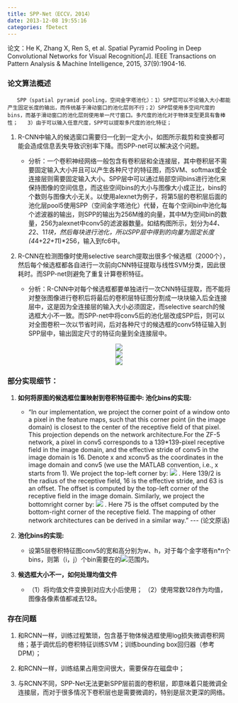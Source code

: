 ```yaml
---
title: SPP-Net（ECCV，2014）
date: 2013-12-08 19:55:16
categories: fDetect
---
```


<script type="text/javascript" src="http://cdn.mathjax.org/mathjax/latest/MathJax.js?config=default"></script>

论文：He K, Zhang X, Ren S, et al. Spatial Pyramid Pooling in Deep Convolutional Networks for Visual Recognition[J]. IEEE Transactions on Pattern Analysis & Machine Intelligence, 2015, 37(9):1904-16.

### 论文算法概述

       SPP（spatial pyramid pooling，空间金字塔池化）：1）SPP层可以不论输入大小都能产生固定长度的输出，而传统基于滑动窗口的池化层则不行；2）SPP层使用多空间尺度的bins，而基于滑动窗口的池化层则使用单一尺寸窗口。多尺度的池化对于物体变型更具有鲁棒性；   3）由于可以输入任意尺度，SPP可以提取多尺度的池化特征；

1. R-CNN中输入的候选窗口需要归一化到一定大小，如图所示裁剪和变换都可能会造成信息丢失导致识别率下降。而SPP-net可以解决这个问题。
   
   * 分析：一个卷积神经网络一般包含有卷积层和全连接层，其中卷积层不需要固定输入大小并且可以产生各种尺寸的特征图，而SVM、softmax或全连接层则需要固定输入大小。SPP层中可以通过局部空间bins进行池化来保持图像的空间信息，而这些空间bins的大小与图像大小成正比，bins的个数则与图像大小无关。以使用alexnet为例子，将第5层的卷积层后面的池化层pool5使用SPP（空间金字塔池化）代替，在每个空间bin中池化每个滤波器的输出，则SPP的输出为256M维的向量，其中M为空间bin的数量，256为alexnet中conv5的滤波器数量。如结构图所示，划分为4*4、2*2、1*1块，然后每块进行池化，所以SPP层中得到的向量为固定长度(4*4+2*2+1*1)*256，输入到fc6中。


2. R-CNN在检测图像时使用selective search提取出很多个候选框（2000个），然后每个候选框都各自进行一次前向CNN特征提取与线性SVM分类，因此很耗时。而SPP-net则避免了重复计算卷积特征。
   
   * 分析：R-CNN中对每个候选框都要单独进行一次CNN特征提取，而不能将对整张图像进行卷积后将最后的卷积层特征图分割成一块块输入后全连接层中，这是因为全连接层的输入大小必须固定，而selective search的候选框大小不一致。而SPP-net中将conv5后的池化层改成SPP后，则可以对全图卷积一次以节省时间，后对各种尺寸的候选框的conv5特征输入到SPP层中，输出固定尺寸的特征向量到全连接层中。

<center><img src="{{ site.baseurl }}/images/pdDetect/spp1.jpg" ></center>
<center><img src="{{ site.baseurl }}/images/pdDetect/spp2.jpg" ></center>
<center><img src="{{ site.baseurl }}/images/pdDetect/spp3.jpg" ></center>

### 部分实现细节：

1. <strong>如何将原图的候选框位置映射到卷积特征图中: 池化bins的实现:</strong>

   * “In our implementation, we project the corner point of a window onto a pixel in the feature maps, such that this corner point (in the image domain) is closest to the center of the receptive field of that pixel. This projection depends on the network architecture.For the ZF-5 network, a pixel in conv5 corresponds to a 139*139-pixel receptive field in the image domain, and the effective stride of conv5 in the image domain is 16. Denote x and xconv5 as the coordinates in the image domain and conv5 (we use the MATLAB convention, i.e., x starts from 1). We project the top-left corner by: 
<img src="http://latex.codecogs.com/gif.latex? x_{conv5}  = \left\lfloor {(x - 139/2 + 63)/16} \right\rfloor  + 1" /> . 
Here 139/2 is the radius of the receptive field, 16 is the effective stride, and 63 is an offset. The offset is computed by the top-left corner of the receptive field in the image domain. Similarly, we project the bottomright corner by:
<img src="http://latex.codecogs.com/gif.latex? x_{conv5}  = \left\lfloor {(x + 139/2 - 75)/16} \right\rfloor - 1" > .
Here 75 is the offset computed by the bottom-right corner of the receptive field. The mapping of other network architectures can be derived in a similar way.” --- (论文原话)

2. <strong>池化bins的实现:</strong>
  
   * 设第5层卷积特征图conv5的宽和高分别为w、h，对于每个金字塔有n*n个bins，则第（i，j）个bin需要在的<img src="http://latex.codecogs.com/gif.latex? \left[ {\left\lfloor {\frac{{i - 1}}{n}w} \right\rfloor ,\left\lceil {\frac{i}{n}w} \right\rceil *\left\lfloor {\frac{{i - 1}}{n}h} \right\rfloor ,\left\lceil {\frac{i}{n}h} \right\rceil } \right]" >范围内。

3. <strong>候选框大小不一，如何处理均值文件</strong>

   * （1）将均值文件变换到对应大小后使用； （2）使用常数128作为均值，图像各像素值都减去128。

### 存在问题

1. 和RCNN一样，训练过程繁琐，包含基于物体候选框使用log损失微调卷积网络；基于调优后的卷积特征训练SVM；训练bounding box回归器（参考DPM）；

2. 和RCNN一样，训练结果占用空间很大，需要保存在磁盘中；

3. 与RCNN不同，SPP-Net无法更新SPP层前面的卷积层，即意味着只能微调全连接层，而对于很多情况下卷积层也是需要微调的，特别是层次更深的网络。

